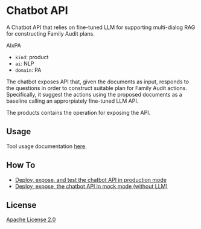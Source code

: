 # Chatbot API

A Chatbot API that relies on fine-tuned LLM for supporting multi-dialog RAG for constructing Family Audit plans.

AIxPA

- ``kind``: product
- ``ai``: NLP
- ``domain``: PA 

The chatbot exposes API that, given the documents as input, responds to the questions in order to construct suitable plan
for Family Audit actions. Specifically, it suggest the actions using the proposed documents as a baseline calling an approrpiately 
fine-tuned LLM API.

The products contains the operation for exposing the API.


## Usage

Tool usage documentation [here](./docs/usage.md).

## How To

- [Deploy, expose, and test the chatbot API in production mode](./docs/howto/deploy.md)
- [Deploy, expose, the chatbot API in mock mode (without LLM)](./docs/howto/deploymock.md)


## License

[Apache License 2.0](./LICENSE)

